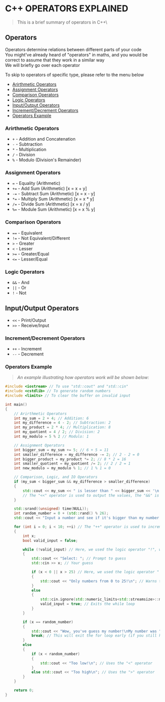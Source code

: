 # C++ OPERATORS EXPLAINED

> This is a brief summary of operators in C++\

## Operators

Operators determine relations between different parts of your code\
You might've already heard of "operators" in maths, and you would be correct to assume that they work in a similar way\
We will briefly go over each operator

To skip to operators of specific type, please refer to the menu below

- [Arirthmetic Operators](#arirthmetic-operators)
- [Assignment Operators](#assignment-operators)
- [Comparison Operators](#comparison-operators)
- [Logic Operators](#logic-operators)
- [Input/Output Operators](#inputoutput-operators)
- [Increment/Decrement Operators](#incrementdecrement-operators)
- [Operators Example](#operators-example)

### Arirthmetic Operators

- `+` - Addition and Concatenation
- `-` - Subtraction
- `*` - Multiplication
- `/` - Division
- `%` - Modulo (Division's Remainder)

### Assignment Operators

- `=` - Equality (Arithmetic)
- `+=` - Add Sum (Arithmetic) [x = x + y]
- `-=` - Subtract Sum (Arithmetic) [x = x - y]
- `*=` - Multiply Sum (Arithmetic) [x = x * y]
- `/=` - Divide Sum (Arithmetic) [x = x / y]
- `%=` - Module Sum (Arithmetic) [x = x % y]

### Comparison Operators

- `==` - Equivalent
- `!=` - Not Equivalent/Different
- `>` - Greater
- `<` - Lesser
- `>=` - Greater/Equal
- `<=` - Lesser/Equal

### Logic Operators

- `&&` - And
- `||` - Or
- `!` - Not

## Input/Output Operators

- `<<` - Print/Output
- `>>` - Receive/Input

### Increment/Decrement Operators

- `++` - Increment
- `--` - Decrement

### Operators Example

> _An example illustrating how operators work will be shown below:_

```cpp
#include <iostream> // To use "std::cout" and "std::cin"
#include <cstdlib> // To generate random numbers
#include <limits> // To clear the buffer on invalid input

int main()
{
    // Arirthmetic Operators
    int my_sum = 2 + 4; // Addition: 6
    int my_difference = 4 - 2; // Subtraction: 2
    int my_product = 2 * 4; // Multiplication: 8
    int my_quotient = 4 / 2; // Division: 2
    int my_modulo = 5 % 2 // Modulo: 1

    // Assignment Operators
    int bigger_sum = my_sum += 5; // 6 + 5 = 11
    int smaller_difference = my_difference -= 2; // 2 - 2 = 0
    int bigger_product = my_product *= 2; // 8 * 2 = 16
    int smaller_quotient = my_quotient /= 2; // 2 / 2 = 1
    int new_modulo = my_modulo % 1; // 1 % 1 = 0

    // Comparison, Logic, and IO Operators
    if (my_sum < bigger_sum && my_difference > smaller_difference)
    {
        std::cout << my_sum << " is lesser than " << bigger_sum << '\n' << my_difference " is greater than " << smaller_difference; << std::endl;
        // The "<<" operator is used to output the values, the "&&" is used in place of the word "and", and the "<" and ">" work just like you'd expect them to work
    }

    std::srand((unsigned) time(NULL));
    int random_number = 0 + (std::rand() % 26);
    std::cout << "Input a number and see if it's bigger than my number!\nI will only select from 0 to 25\nYou only have 10 tries!\n";

    for (int i = 0; i < 10; ++i) // The "++" operator is used to increment the value of "i" by 1 every time the loop finishes
    {
        int x;
        bool valid_input = false;

        while (!valid_input) // Here, we used the logic operator "!", which means "not/invalid" (while valid_input is invalid/false)
        {
            std::cout << "Select: "; // Prompt to guess
            std::cin >> x; // Your guess

            if (x < 0 || x > 25) // Here, we used the logic operator "||", which means "or" (if x < 0 or x > 25)
            {
                std::cout << "Only numbers from 0 to 25!\n"; // Warns the user about the acceptable range
            }
            else
            {
                std::cin.ignore(std::numeric_limits<std::streamsize>::max(), '\n'); // Clears the buffer
                valid_input = true; // Exits the while loop
            }
        }

        if (x == random_number)
        {
            std::cout << "Wow, you've guess my number!\nMy number was " << random_number << std::endl;
            break; // This will exit the for loop early (if you still had some attempts remaining)
        }
        else
        {
            if (x < random_number)
            {
                std::cout << "Too low!\n"; // Uses the "<" operator
            }
            else std::cout << "Too high\n"; // Uses the ">" operator
        }
    }

    return 0;
}
```
